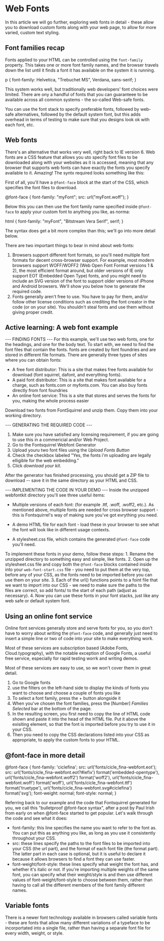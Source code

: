 # Web Fonts #
In this article we will go further, exploring web fonts in detail - these allow you to download custom fonts along with your web page, to allow for more varied, custom text styling.

## Font families recap ##
Fonts applied to your HTML can be controlled using the `font-family` property. This takes one or more font family names, and the browser travels down the list until it finds a font it has available on the system it is running.

p {
  font-family: Helvetica, "Trebuchet MS", Verdana, sans-serif;
}

This system works well, but traditionally web developers' font choices were limited. There are ony a handful of fonts that you can guaranteee to be available across all common systems - the so-called Web-safe fonts.

You can use the font stack to specify preferable fonts, followed by web-safe alternatives, followed by the default system font, but this adds overhead in terms of testing to make sure that you designs look ok with each font, etc.

## Web fonts ##
There's an alternative that works very well, right back to IE version 6. Web fonts are a CSS feature that allows you uto specify font files to be downloaded along with your websites as it is accessed, meaning that any browser that supports web fonts can have exactly the fonts you specify available to it. Amazing! The syntx required looks something like this: 

First of all, you'll have a  `@font-face` block at the start of the CSS, which specifies the font files to download.

@font-face {
  font-family: "myFont";
  src: url("myFont.woff");
}

Below this you can then use the font family name specified inside `@font-face` to apply your custom font to anything you like, as norma:

html {
  font-family: "myFont", "Bitstream Vera Serif", serif;
}

The syntax does get a bit more complex than this; we'll go into more detail below. 

There are two important things to bear in mind about web fonts:

  1. Browsers support different font formats, so you'll need multiple font formats for decent cross-browser support. For example, most modern browsers support WOFF/WOFF2 (Web Open Font Format versions 1 & 2), the most efficient format around, but older versions of IE only support EOT (Embedded Open Type) fonts, and you might need to include an SVG version of the font to support older versions of iPhone and Android browsers. We'll show you below how to generate the required code.
  2. Fonts generally aren't free to use. You have to pay for them, and/or follow other license conditions such as crediting the font creator in the code (or on your site). You shouldn't steal fonts and use them without giving proper credit.

## Active learning: A web font example ##

--- FINDING FONTS ---
For this example, we'll use two web fonts, one for the headings, and one for the body text. To start with, we need to find the font files that contain the fonts. fonts are created by font foundries and are stored in different file formats. There are generally three types of sites where you can obtain fonts: 
  * A free font distributor: This is a site that makes free fonts available for download (font squirrel, dafont, and everything fonts).
  * A paid font distributor: This is a site that makes font available for a charge, such as fonts.com or myfonts.com. You can also buy fonts directly from font foundries
  * An online font service: This is a site that stores and serves the fonts for you, making the whole process easier

Download two fonts from FontSquirrel and unzip them. Copy them into your working directory.

--- GENERATING THE REQUIRED CODE ---
  1. Make sure you have satisfied any licensing requirement, if you are going to use this in a commericial and/or Web Project.
  2. Go to the Fontsquirrel Webfont Generator
  3. Upload youru two font files using the *Upload Fonts Button*
  4. Check the checkbox labeled "Yes, the fonts i'm uploading are legally elligible for the web embedding."
  5. Click *download your kit*.

After the generator has finished processing, you should get a ZIP file to download -- save it in the same directory as your HTML and CSS.

--- IMPLEMENTING THE CODE IN YOUR DEMO ---
Inside the unzipped webfontkit directory  you'll see three useful items:
  * Multiple versions of each font: (for example .ttf, .woff, .woff2, etc.). As mentioned above, multiple fonts are needed for cross browser support -
  this is Fontsquirrel's way of making sure you've got evrything you need.
  
  * A demo HTML file for each font - load these in your browser to see what the font will look like in different usage contexts.

  * A stylesheet.css file, which contains the generated `@font-face` code you'll need.

  To implement these fonts in your demo, follow these steps:
    1. Rename the unzipped directory to something easy and simple, like fonts.
    2. Open up the stylesheet.css file and copy both the `@font-face` blocks contained inside into your `web-font-start.css` file - you need to put them at the very top, before any of your CSS, as the fonts need to be imported before you can use them on your site.
    3. Each of the url() functions points to a foint file that we want to import into our CSS - we need to make sure the paths to the files are correct, so add fonts/ to the start of each path (adjust as necessary).
    4. Now you can use these fonts in your font stacks, just like any web safe or default system font.

## Using an online font service ##
Online font services generally store and serve fonts for you, so you don't have to worry about writing the `@font-face` code, and generally just need to insert a simple line or two of code into your site to make everything work.

Most of these services are subscription based (Adobe Fonts, Cloud.typography), with the notable exception of Google Fonts, a useful free service, especially for rapid testing worrk and writing demos.

Most of these services are easy to use, so we won't cover them in great detail.

  1. Go to Google fonts
  2. use the filters on the left-hand side to display the kinds of fonts you want to choose and choose a couple of fonts you like
  3. To select a font family, press the + button alongside it
  4. When you've chosen the font families, press the [Number] *Families Selected* bar at the bottom of the page.
  5. In the resulting screen, you first need to copy the line of HTML code shown and paste it into the head of the HTML file. Put it above the exisiting <link> element, so that the font is imported before you try to use it in your CSS.
  6. Then you need to copy the CSS declarations listed into your CSS as appropriate, to apply the custom fonts to your HTML.

  ## @font-face in more detail ##
@font-face {
  font-family: 'ciclefina';
  src: url('fonts/cicle_fina-webfont.eot');
  src: url('fonts/cicle_fina-webfont.eot?#iefix') format('embedded-opentype'),
         url('fonts/cicle_fina-webfont.woff2') format('woff2'),
         url('fonts/cicle_fina-webfont.woff') format('woff'),
         url('fonts/cicle_fina-webfont.ttf') format('truetype'),
         url('fonts/cicle_fina-webfont.svg#ciclefina') format('svg');
  font-weight: normal;
  font-style: normal;
}

Referring back to our example and the code that Fontsquirrel generated for you, we call this "bulletproof @font-face syntax", after a post by Paul Irish from early on when @font-face started to get popular. Let's walk through the code and see what it does:
  * font-family: this line specifies the name you want to refer to the font as. You can put this as anything you like, as long as you use it consistently throughout your CSS.
  * src: these lines specify the paths to the font files to be imported into your CSS (the url part), and the format of each font file (the format part). The latter part in each case is optional, but it is useful to declare it because it allows browsers to find a font they can use faster.
  * font-weight/font-style: these lines specify what weight the font has, and whether it's italic or not. If you're importing multiple weights of the same font, you can specify what their weight/style is and then use different values of font-weight/font-style to choose between them, rather than having to call all the different members of the font family different names.

## Variable fonts ##
There is a newer font technology available in browsers called variable fonts - these are fonts that allow many different variations of a typeface to be incorportated into a single file, rather than having a separate font file for every width, weight, or style.
